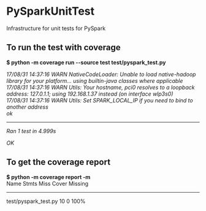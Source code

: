 # PySparkUnitTest
Infrastructure for unit tests for PySpark 

## To run the test with coverage
**$ python -m coverage run --source test test/pyspark_test.py**  
 
*17/08/31 14:37:16 WARN NativeCodeLoader: Unable to load native-hadoop library for your platform... using builtin-java classes where applicable*  
*17/08/31 14:37:16 WARN Utils: Your hostname, pci0 resolves to a loopback address: 127.0.1.1; using 192.168.1.37 instead (on interface wlp3s0)*  
*17/08/31 14:37:16 WARN Utils: Set SPARK_LOCAL_IP if you need to bind to another address*  
*ok*                                                                              
   
----------------------------------------------------------------------   
*Ran 1 test in 4.999s*  
  
*OK*  

## To get the coverage report
**$ python -m coverage report -m**  
Name                   Stmts   Miss  Cover   Missing  

----------------------------------------------------   
test/pyspark_test.py      10      0   100%   

